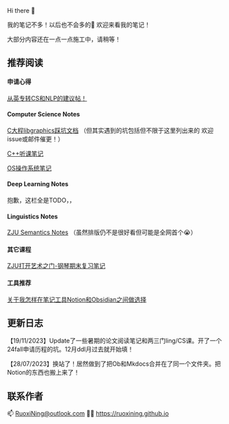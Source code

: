 Hi there 👋

我的笔记不多！以后也不会多的😤 欢迎来看我的笔记！

大部分内容还在一点一点施工中，请稍等！

## 推荐阅读

#### 申请心得

[从英专转CS和NLP的建议帖！](ZJU%20English%20Major%20to%20CS&NLP.md)

#### Computer Science Notes

[C大程libgraphics踩坑文档](https://ruoxining.github.io/OBvault/CS_Notes/C%E5%A4%A7%E7%A8%8Blibgraphics%E8%B8%A9%E5%9D%91%E6%96%87%E6%A1%A3/) （但其实遇到的坑包括但不限于这里列出来的 欢迎issue或邮件催更！）

[C++听课笔记](https://ruoxining.github.io/OBvault/CS_Notes/%E6%88%91%E7%9A%84C%2B%2B%E5%AD%A6%E4%B9%A0%E8%AE%B0%E5%BD%95/%E5%90%AC%E8%AF%BE%EF%BC%88ZJU%20%26%20Stanford%20CS106B%EF%BC%89/)

[OS操作系统笔记](https://ruoxining.github.io/OBvault/CS_Notes/OS%E6%93%8D%E4%BD%9C%E7%B3%BB%E7%BB%9F/)

#### Deep Learning Notes

抱歉，这栏全是TODO，，

#### Linguistics Notes

[ZJU Semantics Notes](https://ruoxining.github.io/OBvault/Linguistics_Notes/Semantics/) （虽然排版仍不是很好看但可能是全网首个😭）

#### 其它课程

[ZJU打开艺术之门-钢琴期末复习笔记](https://ruoxining.github.io/OBvault/Other_Courses/%E6%89%93%E5%BC%80%E8%89%BA%E6%9C%AF%E4%B9%8B%E9%97%A8-%E9%92%A2%E7%90%B4%E6%9C%9F%E6%9C%AB%E5%A4%8D%E4%B9%A0/)

#### 工具推荐

[关于我怎样在笔记工具Notion和Obsidian之间做选择](https://ruoxining.github.io/OBvault/%E7%9E%8E%E8%AF%B4%E4%B8%80%E4%BA%9B%E4%B8%9C%E8%A5%BF/Notion%E5%92%8CObsidian%EF%BC%8C%E9%80%89%E5%93%AA%E4%B8%80%E4%B8%AA/)


## 更新日志

【19/11/2023】Update了一些暑期的论文阅读笔记和两三门ling/CS课。开了一个24fall申请历程的坑。12月ddl月过去就开始填！

【28/07/2023】换站了！居然做到了把Ob和Mkdocs合并在了同一个文件夹。把Notion的东西也搬上来了！


## 联系作者

📫 RuoxiNing@outlook.com
🧑‍💻 https://ruoxining.github.io
